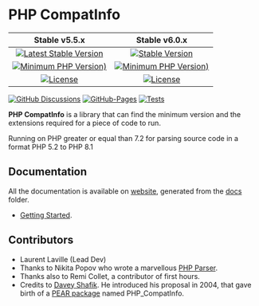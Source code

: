 # PHP CompatInfo

|  Stable v5.5.x  |  Stable v6.0.x  |
|:---------------:|:---------------:|
| [![Latest Stable Version](https://img.shields.io/badge/packagist-v5.5.5-blue)](https://packagist.org/packages/bartlett/php-compatinfo)      | [![Stable Version](https://img.shields.io/packagist/v/bartlett/php-compatinfo)](https://packagist.org/packages/bartlett/php-compatinfo) |
| [![Minimum PHP Version)](https://img.shields.io/packagist/php-v/bartlett/php-compatinfo/5.5.5)](https://www.php.net/supported-versions.php) | [![Minimum PHP Version)](https://img.shields.io/packagist/php-v/bartlett/php-compatinfo)](https://www.php.net/supported-versions.php)   |
| [![License](https://img.shields.io/packagist/l/bartlett/php-compatinfo)](https://github.com/llaville/php-compatinfo/blob/master/LICENSE)    | [![License](https://img.shields.io/packagist/l/bartlett/php-compatinfo)](https://github.com/llaville/php-compatinfo/blob/6.0/LICENSE)   |

  [![GitHub Discussions](https://img.shields.io/github/discussions/llaville/php-compatinfo)](https://github.com/llaville/php-compatinfo/discussions)
  [![GitHub-Pages](https://github.com/llaville/php-compatinfo/actions/workflows/gh-pages.yml/badge.svg)](https://github.com/llaville/php-compatinfo/actions/workflows/gh-pages.yml)
  [![Tests](https://github.com/llaville/php-compatinfo/actions/workflows/php-tests.yaml/badge.svg)](https://github.com/llaville/php-compatinfo/actions/workflows/php-tests.yaml)

**PHP CompatInfo** is a library that can find the minimum version and the extensions required for a piece of code to run.

Running on PHP greater or equal than 7.2 for parsing source code in a format PHP 5.2 to PHP 8.1

## Documentation

All the documentation is available on [website](https://llaville.github.io/php-compatinfo),
generated from the [docs](https://github.com/llaville/php-compatinfo/tree/master/docs) folder.

* [Getting Started](docs/getting-started.md).

## Contributors

* Laurent Laville (Lead Dev)
* Thanks to Nikita Popov who wrote a marvellous [PHP Parser](https://github.com/nikic/PHP-Parser).
* Thanks also to Remi Collet, a contributor of first hours.
* Credits to [Davey Shafik](https://github.com/dshafik). He introduced his proposal in 2004, that gave birth of a [PEAR package](http://pear.php.net/package/PHP_CompatInfo) named PHP_CompatInfo.
